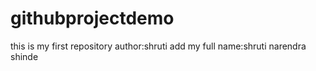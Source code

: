 # githubprojectdemo
this is my first repository
author:shruti
add my full name:shruti narendra shinde

